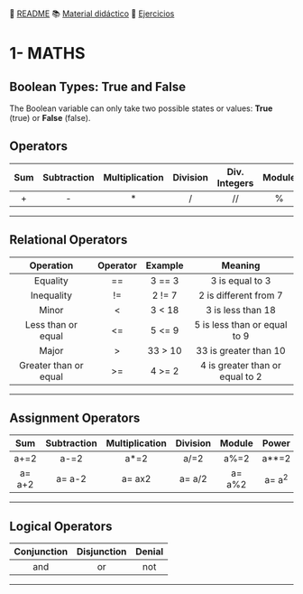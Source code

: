 
:page_with_curl: [README](../README.md) :books: [Material didáctico](/documentation/indicedocu.md) :pencil: [Ejercicios](/tests/indicetests.md)




# 1- MATHS

## Boolean Types: True and False

The Boolean variable can only take two possible states or values: **True** (true) or **False** (false).
## Operators

| Sum | Subtraction | Multiplication | Division | Div. Integers | Module | Power |
| :--: | :--: | :--: | :--: | :--: | :--: | :--: |
| + | - | * | / | // | % | ** |

---
## Relational Operators

| Operation | Operator| Example| Meaning |
| :--: | :--: | :--: | :--: |
| Equality | == | 3 == 3 | 3 is equal to 3 |
| Inequality | != | 2 != 7| 2 is different from 7 |
| Minor |< |3 < 18 | 3 is less than 18 |
| Less than or equal | <= | 5 <= 9 | 5 is less than or equal to 9 |
| Major | > | 33 > 10 | 33 is greater than 10 |
| Greater than or equal | >= | 4 >= 2 | 4 is greater than or equal to 2 |


---
## Assignment Operators

| Sum | Subtraction | Multiplication | Division | Module | Power |
| :--: | :--: | :--: | :--: | :--: | :--: |
| a+=2 | a-=2 | a*=2 | a/=2 | a%=2 | a**=2 |
| a= a+2 | a= a-2 | a= ax2 | a= a/2 | a= a%2 | a= a<sup>2</sup> |
---

## Logical Operators

| Conjunction | Disjunction | Denial | 
| :--: | :--: | :--: |
| and | or | not |
---
  

